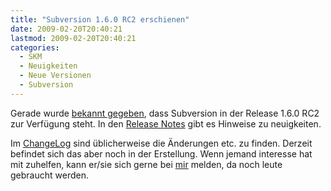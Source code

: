 ```yaml
---
title: "Subversion 1.6.0 RC2 erschienen"
date: 2009-02-20T20:40:21
lastmod: 2009-02-20T20:40:21
categories:
  - SKM
  - Neuigkeiten
  - Neue Versionen
  - Subversion
---
```

Gerade wurde [bekannt gegeben](http://subversion.tigris.org/ds/viewMessage.do?dsForumId=445&dsMessageId=1200068 ), dass Subversion in der Release 1.6.0 RC2 
zur Verfügung steht. In den [Release Notes](http://subversion.tigris.org/svn_1.6_releasenotes.html ) gibt es Hinweise zu neuigkeiten.

Im [ChangeLog](http://svn.collab.net/repos/svn/tags/1.6.0-rc2/CHANGES) sind üblicherweise die Änderungen etc. zu finden. 
Derzeit befindet sich das aber noch in der Erstellung.  Wenn jemand interesse hat mit zuhelfen, kann er/sie sich gerne bei 
[mir](mailto:volunteers@soebes.de) melden, da noch leute gebraucht werden.
